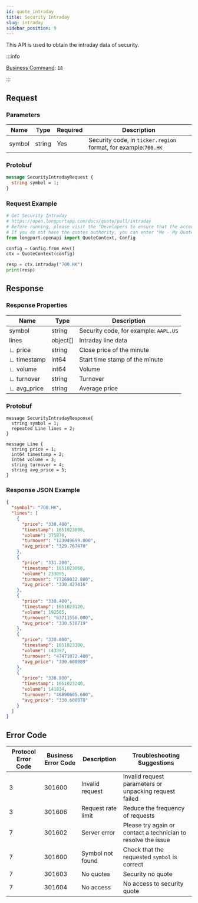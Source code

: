 ```yaml
---
id: quote_intraday
title: Security Intraday
slug: intraday
sidebar_position: 9
---
```


This API is used to obtain the intraday data of security.

<SDKLinks module="quote" klass="QuoteContext" method="intraday" />

:::info

[Business Command](../../socket/biz-command): `18`

:::

## Request

### Parameters

| Name   | Type   | Required | Description                                                    |
| ------ | ------ | -------- | -------------------------------------------------------------- |
| symbol | string | Yes      | Security code, in `ticker.region` format, for example:`700.HK` |

### Protobuf

```protobuf
message SecurityIntradayRequest {
  string symbol = 1;
}
```

### Request Example

```python
# Get Security Intraday
# https://open.longportapp.com/docs/quote/pull/intraday
# Before running, please visit the "Developers to ensure that the account has the correct quotes authority.
# If you do not have the quotes authority, you can enter "Me - My Quotes - Store" to purchase the authority through the "LongPort" mobile app.
from longport.openapi import QuoteContext, Config

config = Config.from_env()
ctx = QuoteContext(config)

resp = ctx.intraday("700.HK")
print(resp)
```

## Response

### Response Properties

| Name        | Type     | Description                           |
| ----------- | -------- | ------------------------------------- |
| symbol      | string   | Security code, for example: `AAPL.US` |
| lines       | object[] | Intraday line data                    |
| ∟ price     | string   | Close price of the minute             |
| ∟ timestamp | int64    | Start time stamp of the minute        |
| ∟ volume    | int64    | Volume                                |
| ∟ turnover  | string   | Turnover                              |
| ∟ avg_price | string   | Average price                         |

### Protobuf

```
message SecurityIntradayResponse{
  string symbol = 1;
  repeated Line lines = 2;
}

message Line {
  string price = 1;
  int64 timestamp = 2;
  int64 volume = 3;
  string turnover = 4;
  string avg_price = 5;
}
```

### Response JSON Example

```json
{
  "symbol": "700.HK",
  "lines": [
    {
      "price": "330.400",
      "timestamp": 1651023000,
      "volume": 375870,
      "turnover": "123949699.000",
      "avg_price": "329.767470"
    },
    {
      "price": "331.200",
      "timestamp": 1651023060,
      "volume": 233095,
      "turnover": "77269032.800",
      "avg_price": "330.427416"
    },
    {
      "price": "330.400",
      "timestamp": 1651023120,
      "volume": 192565,
      "turnover": "63711556.000",
      "avg_price": "330.530719"
    },
    {
      "price": "330.800",
      "timestamp": 1651023180,
      "volume": 143397,
      "turnover": "47471072.400",
      "avg_price": "330.608989"
    },
    {
      "price": "330.800",
      "timestamp": 1651023240,
      "volume": 141834,
      "turnover": "46890605.600",
      "avg_price": "330.608078"
    }
  ]
}
```

## Error Code

| Protocol Error Code | Business Error Code | Description        | Troubleshooting Suggestions                                   |
| ------------------- | ------------------- | ------------------ | ------------------------------------------------------------- |
| 3                   | 301600              | Invalid request    | Invalid request parameters or unpacking request failed        |
| 3                   | 301606              | Request rate limit | Reduce the frequency of requests                              |
| 7                   | 301602              | Server error       | Please try again or contact a technician to resolve the issue |
| 7                   | 301600              | Symbol not found   | Check that the requested `symbol` is correct                  |
| 7                   | 301603              | No quotes          | Security no quote                                             |
| 7                   | 301604              | No access          | No access to security quote                                   |
